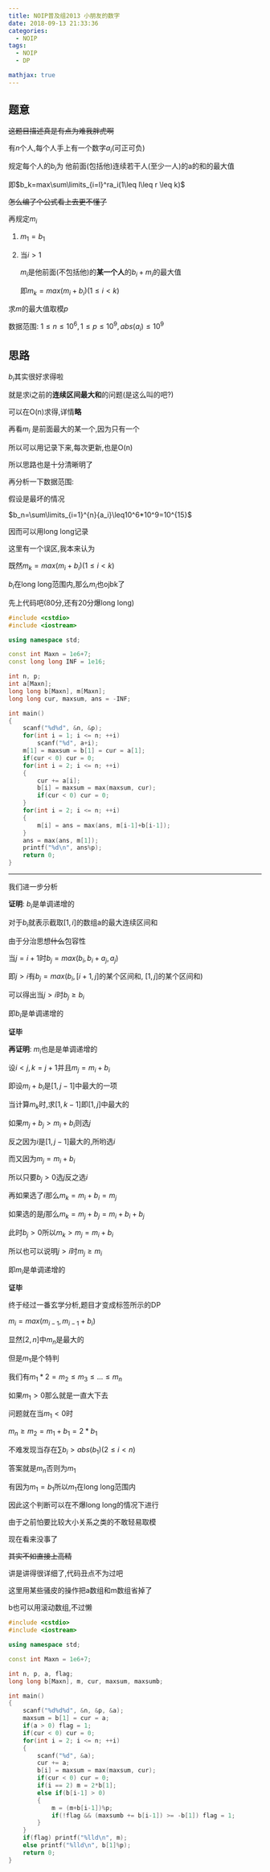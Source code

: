 ```yaml
---
title: NOIP普及组2013 小朋友的数字
date: 2018-09-13 21:33:36
categories:
  - NOIP
tags:
  - NOIP
  - DP

mathjax: true
---
```


## 题意

~~这题目描述真是有点为难我胖虎啊~~

有$n$个人,每个人手上有一个数字$a_i$(可正可负)

规定每个人的$b_i$为 他前面(包括他)连续若干人(至少一人)的a的和的最大值

即$b_k=max\sum\limits_{i=l}^ra_i(1\leq l\leq r \leq k)$

~~怎么编了个公式看上去更不懂了~~

再规定$m_i$

1. $m_1=b_1$

2. 当$i > 1$
   
   $m_i$是他前面(不包括他)的**某一个人**的$b_i+m_i$的最大值

    即$m_k=max(m_i+b_i)(1 \leq i < k)$

求$m$的最大值取模$p$

数据范围: $1\leq n \leq 10^6, 1 \leq p \leq 10^9, abs(a_i) \leq 10^9$

## 思路

$b_i$其实很好求得啦

就是求i之前的**连续区间最大和**的问题(是这么叫的吧?)

可以在O(n)求得,详情**略**

再看$m_i$ 是前面最大的某一个,因为只有一个

所以可以用记录下来,每次更新,也是O(n)

所以思路也是十分清晰明了

再分析一下数据范围:

假设是最坏的情况

$b_n=\sum\limits_{i=1}^{n}{a_i}\leq10^6*10^9=10^{15}$

因而可以用long long记录

这里有一个误区,我本来认为

既然$m_k=max(m_i+b_i)(1 \leq i < k)$

$b_i$在long long范围内,那么$m_i$也ojbk了

先上代码吧(80分,还有20分爆long long)

```cpp
#include <cstdio>
#include <iostream>

using namespace std;

const int Maxn = 1e6+7;
const long long INF = 1e16;

int n, p;
int a[Maxn];
long long b[Maxn], m[Maxn];
long long cur, maxsum, ans = -INF;

int main()
{
    scanf("%d%d", &n, &p);
    for(int i = 1; i <= n; ++i)
        scanf("%d", a+i);
    m[1] = maxsum = b[1] = cur = a[1];
    if(cur < 0) cur = 0;
    for(int i = 2; i <= n; ++i)
    {
        cur += a[i];
        b[i] = maxsum = max(maxsum, cur);
        if(cur < 0) cur = 0;
    }
    for(int i = 2; i <= n; ++i)
    {
        m[i] = ans = max(ans, m[i-1]+b[i-1]);
    }
    ans = max(ans, m[1]);
    printf("%d\n", ans%p);
    return 0;
}
```
---

我们进一步分析

**证明**: $b_i$是单调递增的

对于$b_i$就表示截取$[1, i]$的数组a的最大连续区间和

由于分治思想~~什么~~包容性

当$j=i+1$时$b_j=max(b_i, b_i+a_j,a_j)$

即$j>i$有$b_j=max(b_i ,[i+1, j]$的某个区间和, $[1, j]$的某个区间和$)$

可以得出当$j>i$时$b_j \geq b_i$

即$b_i$是单调递增的

**证毕**

**再证明**: $m_i$也是是单调递增的

设$i < j,k=j+1$并且$m_j = m_i+b_i$

即设$m_i+b_i$是$[1,j-1]$中最大的一项

当计算$m_k$时,求$[1,k-1]$即$[1,j]$中最大的

如果$m_j+b_j > m_i+b_i$则选$j$

反之因为$i$是$[1,j-1]$最大的,所哟选$i$

而又因为$m_j = m_i+b_i$

所以只要$b_j>0$选$j$反之选$i$

再如果选了$i$那么$m_k=m_i+b_i=m_j$

如果选的是$j$那么$m_k=m_j+b_j=m_i+b_i+b_j$

此时$b_j>0$所以$m_k>m_j=m_i+b_i$

所以也可以说明$j>i$时$m_j \geq m_i$

即$m_i$是单调递增的

**证毕**

终于经过一番玄学分析,题目才变成标签所示的DP

$m_i=max(m_{i-1}, m_{i-1}+b_i)$

显然$[2,n]$中$m_n$是最大的

但是$m_1$是个特判

我们有$m_1*2=m_2\leq m_3\leq ...\leq m_n$

如果$m_1>0$那么就是一直大下去

问题就在当$m_1<0$时

$m_n \geq m_2 = m_1+b_1=2*b_1$

不难发现当存在$\sum b_i>abs(b_1)(2\leq i < n)$

答案就是$m_n$否则为$m_1$

有因为$m_1=b_1$所以$m_1$在long long范围内

因此这个判断可以在不爆long long的情况下进行

由于之前怕要比较大小关系之类的不敢轻易取模

现在看来没事了

~~其实不如直接上高精~~

讲是讲得很详细了,代码丑点不为过吧

这里用某些骚皮的操作把a数组和m数组省掉了

b也可以用滚动数组,不过懒

```cpp
#include <cstdio>
#include <iostream>

using namespace std;

const int Maxn = 1e6+7;

int n, p, a, flag;
long long b[Maxn], m, cur, maxsum, maxsumb;

int main()
{
	scanf("%d%d%d", &n, &p, &a);
	maxsum = b[1] = cur = a;
	if(a > 0) flag = 1;
	if(cur < 0) cur = 0;
	for(int i = 2; i <= n; ++i)
	{
		scanf("%d", &a);
		cur += a;
		b[i] = maxsum = max(maxsum, cur);
		if(cur < 0) cur = 0;
		if(i == 2) m = 2*b[1];
		else if(b[i-1] > 0)
		{
			m = (m+b[i-1])%p;
			if(!flag && (maxsumb += b[i-1]) >= -b[1]) flag = 1;
		}
	}
	if(flag) printf("%lld\n", m);
	else printf("%lld\n", b[1]%p);
	return 0;
}
```